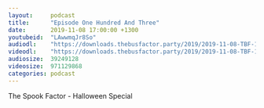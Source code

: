 ```yaml
---
layout:     podcast
title:      "Episode One Hundred And Three"
date:       2019-11-08 17:00:00 +1300
youtubeid:  "LAwwmqJr8So"
audiodl:    "https://downloads.thebusfactor.party/2019/2019-11-08-TBF-103.mp3"
videodl:    "https://downloads.thebusfactor.party/2019/2019-11-08-TBF-103.mp4"
audiosize:  39249128
videosize:  971129868
categories: podcast
---
```

The Spook Factor - Halloween Special
